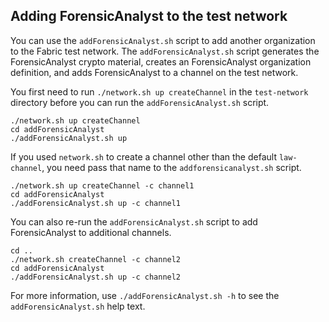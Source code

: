 ## Adding ForensicAnalyst to the test network

You can use the `addForensicAnalyst.sh` script to add another organization to the Fabric test network. The `addForensicAnalyst.sh` script generates the ForensicAnalyst crypto material, creates an ForensicAnalyst organization definition, and adds ForensicAnalyst to a channel on the test network.

You first need to run `./network.sh up createChannel` in the `test-network` directory before you can run the `addForensicAnalyst.sh` script.

```
./network.sh up createChannel
cd addForensicAnalyst
./addForensicAnalyst.sh up
```

If you used `network.sh` to create a channel other than the default `law-channel`, you need pass that name to the `addforensicanalyst.sh` script.
```
./network.sh up createChannel -c channel1
cd addForensicAnalyst
./addForensicAnalyst.sh up -c channel1
```

You can also re-run the `addForensicAnalyst.sh` script to add ForensicAnalyst to additional channels.
```
cd ..
./network.sh createChannel -c channel2
cd addForensicAnalyst
./addForensicAnalyst.sh up -c channel2
```

For more information, use `./addForensicAnalyst.sh -h` to see the `addForensicAnalyst.sh` help text.
